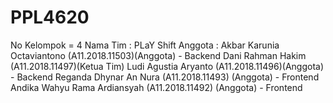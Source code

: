 # PPL4620

No Kelompok = 4
Nama Tim : PLaY Shift
Anggota : 
Akbar Karunia Octaviantono 			(A11.2018.11503)(Anggota)       - Backend
Dani Rahman Hakim				        (A11.2018.11497)(Ketua Tim)
Ludi Agustia Aryanto 				    (A11.2018.11496)(Anggota)       - Backend
Reganda Dhynar An  Nura			  	(A11.2018.11493) (Anggota)      - Frontend
Andika Wahyu Rama Ardiansyah    (A11.2018.11492) (Anggota)      - Frontend
